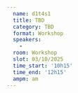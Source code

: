 ```yaml
---
  name: d1t4s1
  title: TBD
  category: TBD
  format: Workshop
  speakers: 
    - 
  room: Workshop
  slot: 03/10/2025
  time_start: '10h15'
  time_end: '12h15'
  ampm: am
---
```

